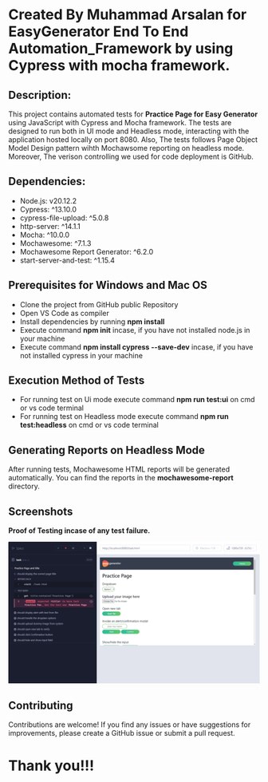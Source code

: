 # Created By Muhammad Arsalan for EasyGenerator End To End Automation_Framework by using Cypress with mocha framework.

## Description:

This project contains automated tests for **Practice Page for Easy Generator** using JavaScript with Cypress and Mocha framework. The tests are designed to run both in UI mode and Headless mode, interacting with the application hosted locally on port 8080. Also, The tests follows Page Object Model Design pattern wihth Mochawsome reporting on headless mode. Moreover, The verison controlling we used for code deployment is GitHub.


## Dependencies:

- Node.js: v20.12.2
- Cypress: ^13.10.0
- cypress-file-upload: ^5.0.8
- http-server: ^14.1.1
- Mocha: ^10.0.0
- Mochawesome: ^7.1.3
- Mochawesome Report Generator: ^6.2.0
- start-server-and-test: ^1.15.4


## Prerequisites for Windows and Mac OS

- Clone the project from GitHub public Repository
- Open VS Code as compiler
- Install dependencies by running **npm install**
- Execute command **npm init** incase, if you have not installed node.js in your machine
- Execute command **npm install cypress --save-dev** incase, if you have not installed cypress in your machine


## Execution Method of Tests

- For running test on Ui mode execute command **npm run test:ui** on cmd or vs code terminal
- For running test on Headless mode execute command **npm run test:headless** on cmd or vs code terminal


##  Generating Reports on Headless Mode

After running tests, Mochawesome HTML reports will be generated automatically. You can find the reports in the **mochawesome-report**  directory.

## Screenshots

**Proof of Testing incase of any test failure.**

![Test Failure Screenshot](cypress/screenshots/task.spec.js/On%20Failure%20Screesnhot.png)


## Contributing

Contributions are welcome! If you find any issues or have suggestions for improvements, please create a GitHub issue or submit a pull request.




# Thank you!!!